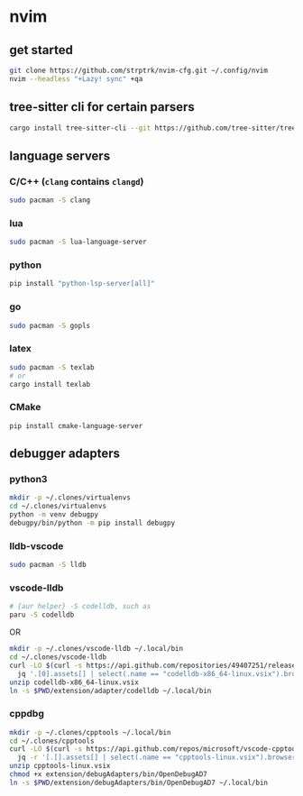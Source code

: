 # nvim

## get started
```sh
git clone https://github.com/strptrk/nvim-cfg.git ~/.config/nvim
nvim --headless "+Lazy! sync" +qa
```
## tree-sitter cli for certain parsers
```sh
cargo install tree-sitter-cli --git https://github.com/tree-sitter/tree-sitter.git
```

## language servers

### C/C++ (`clang` contains `clangd`)
```sh
sudo pacman -S clang
```

### lua
```sh
sudo pacman -S lua-language-server
```

### python
```sh
pip install "python-lsp-server[all]"
```

### go
```sh
sudo pacman -S gopls
```

### latex
```sh
sudo pacman -S texlab
# or
cargo install texlab
```

### CMake
```
pip install cmake-language-server
```

## debugger adapters
### python3
```sh
mkdir -p ~/.clones/virtualenvs
cd ~/.clones/virtualenvs
python -m venv debugpy
debugpy/bin/python -m pip install debugpy
```

### lldb-vscode
```sh
sudo pacman -S lldb
```

### vscode-lldb
```sh
# {aur helper} -S codelldb, such as
paru -S codelldb
```
OR
```sh
mkdir -p ~/.clones/vscode-lldb ~/.local/bin
cd ~/.clones/vscode-lldb
curl -LO $(curl -s https://api.github.com/repositories/49407251/releases | \
  jq '.[0].assets[] | select(.name == "codelldb-x86_64-linux.vsix").browser_download_url' -r)
unzip codelldb-x86_64-linux.vsix
ln -s $PWD/extension/adapter/codelldb ~/.local/bin
```

### cppdbg
```sh
mkdir -p ~/.clones/cpptools ~/.local/bin
cd ~/.clones/cpptools
curl -LO $(curl -s https://api.github.com/repos/microsoft/vscode-cpptools/releases | \
  jq -r '[.[].assets[] | select(.name == "cpptools-linux.vsix").browser_download_url][0]')
unzip cpptools-linux.vsix
chmod +x extension/debugAdapters/bin/OpenDebugAD7
ln -s $PWD/extension/debugAdapters/bin/OpenDebugAD7 ~/.local/bin
```
